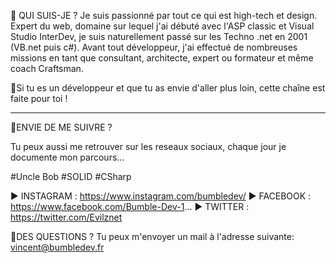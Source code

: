 
🤔 QUI SUIS-JE ?
Je suis passionné par tout ce qui est high-tech et design. 
Expert du web, domaine sur lequel j'ai débuté avec l'ASP classic et Visual Studio InterDev, 
je suis naturellement passé sur les Techno .net en 2001 (VB.net puis c#). 
Avant tout développeur, j'ai effectué de nombreuses missions en tant que consultant, architecte, expert ou formateur et même coach Craftsman.

💪Si tu es un développeur et que tu as envie d'aller plus loin, cette chaîne est faite pour toi ! 

___

🖖ENVIE DE ME SUIVRE ?

Tu peux aussi me retrouver sur les reseaux sociaux, chaque jour je documente mon parcours... 

#Uncle Bob #SOLID #CSharp

► INSTAGRAM : https://www.instagram.com/bumbledev/
► FACEBOOK : https://www.facebook.com/Bumble-Dev-1...
► TWITTER : https://twitter.com/Evilznet

🙋DES QUESTIONS ?
Tu peux m'envoyer un mail à l'adresse suivante: vincent@bumbledev.fr
